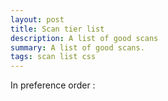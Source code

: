 ```yaml
---
layout: post
title: Scan tier list
description: A list of good scans
summary: A list of good scans.
tags: scan list css
---
```


In preference order :


